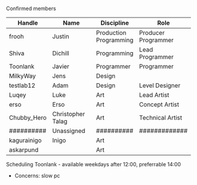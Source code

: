 Confirmed members

| Handle      | Name              | Discipline                | Role                   |
| ----------- | ----------------- | ------------------------- | ---------------------- |
| frooh       | Justin            | Production<br>Programming | Producer<br>Programmer |
| Shiva       | Dichill           | Programming               | Lead Programmer        |
| Toonlank    | Javier            | Programmer                | Programmer             |
| MilkyWay    | Jens              | Design                    |                        |
| testlab12   | Adam              | Design                    | Level Designer         |
| Luqey       | Luke              | Art                       | Lead Artist            |
| erso        | Erso              | Art                       | Concept Artist         |
| Chubby_Hero | Christopher Talag | Art                       | Technical Artist       |
| ##########  | Unassigned        | ##########                | #############          |
| kagurainigo | Inigo             | Art                       |                        |
| askarpund   |                   | Art                       |                        |
Scheduling
Toonlank - available weekdays after 12:00, preferrable 14:00
- Concerns: slow pc
